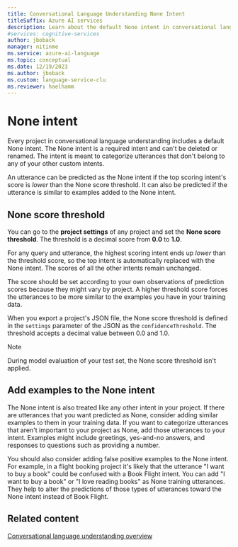 ```yaml
---
title: Conversational Language Understanding None Intent
titleSuffix: Azure AI services
description: Learn about the default None intent in conversational language understanding.
#services: cognitive-services
author: jboback
manager: nitinme
ms.service: azure-ai-language
ms.topic: conceptual
ms.date: 12/19/2023
ms.author: jboback
ms.custom: language-service-clu
ms.reviewer: haelhamm
---
```


# None intent

Every project in conversational language understanding includes a default None intent. The None intent is a required intent and can't be deleted or renamed. The intent is meant to categorize utterances that don't belong to any of your other custom intents.

An utterance can be predicted as the None intent if the top scoring intent's score is *lower* than the None score threshold. It can also be predicted if the utterance is similar to examples added to the None intent.

## None score threshold

You can go to the **project settings** of any project and set the **None score threshold**. The threshold is a decimal score from **0.0** to **1.0**. 

For any query and utterance, the highest scoring intent ends up *lower* than the threshold score, so the top intent is automatically replaced with the None intent. The scores of all the other intents remain unchanged.

The score should be set according to your own observations of prediction scores because they might vary by project. A higher threshold score forces the utterances to be more similar to the examples you have in your training data.

When you export a project's JSON file, the None score threshold is defined in the `settings` parameter of the JSON as the `confidenceThreshold`. The threshold accepts a decimal value between 0.0 and 1.0.

> [!NOTE]
> During model evaluation of your test set, the None score threshold isn't applied.

## Add examples to the None intent

The None intent is also treated like any other intent in your project. If there are utterances that you want predicted as None, consider adding similar examples to them in your training data. If you want to categorize utterances that aren't important to your project as None, add those utterances to your intent. Examples might include greetings, yes-and-no answers, and responses to questions such as providing a number.

You should also consider adding false positive examples to the None intent. For example, in a flight booking project it's likely that the utterance "I want to buy a book" could be confused with a Book Flight intent. You can add "I want to buy a book" or "I love reading books" as None training utterances. They help to alter the predictions of those types of utterances toward the None intent instead of Book Flight.

## Related content

[Conversational language understanding overview](../overview.md)
